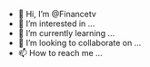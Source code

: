 - 👋 Hi, I’m @Financetv
- 👀 I’m interested in ...
- 🌱 I’m currently learning ...
- 💞️ I’m looking to collaborate on ...
- 📫 How to reach me ...

<!---
Financetv/Financetv is a ✨ special ✨ repository because its `README.md` (this file) appears on your GitHub profile.
You can click the Preview link to take a look at your changes.
--->
